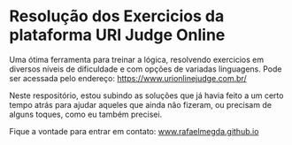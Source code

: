 # Resolução dos Exercicios da plataforma URI Judge Online 

Uma ótima ferramenta para treinar a lógica, resolvendo exercicios em diversos níveis de dificuldade e com opções de variadas linguagens.
Pode ser acessada pelo endereço: https://www.urionlinejudge.com.br/

Neste respositório, estou subindo as soluções que já havia feito a um certo tempo atrás para ajudar aqueles que ainda não fizeram, ou
precisam de alguns toques, como eu também precisei.

Fique a vontade para entrar em contato: www.rafaelmegda.github.io
